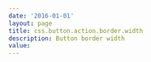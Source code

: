 ```yaml
---
date: '2016-01-01'
layout: page
title: css.button.action.border.width
description: Button border width
value:  
---
```

